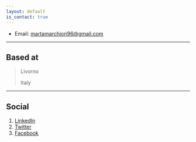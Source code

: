 ```yaml
---
layout: default
is_contact: true
---
```


* Email: martamarchiori96@gmail.com

---

## Based at

> Livorno
>
> Italy

---

## Social

1. [LinkedIn](https://www.linkedin.com/in/marta-marchiori-manerba-a66119181/)
2. [Twitter](https://twitter.com/Marta_W111)
3. [Facebook](https://www.facebook.com/marta.b.marchiori/)

